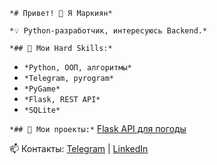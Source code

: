 `*# Привет! 👋 Я Маркиян*`

`*💡 Python-разработчик, интересуюсь Backend.*`

`*## 🔧 Мои Hard Skills:*`

- `*Python, ООП, алгоритмы*`
- `*Telegram, pyrogram*`
- `*PyGame*`
- `*Flask, REST API*`
- `*SQLite*`

`*## 📌 Мои проекты:*`
[Flask API для погоды](https://github.com/markogonfh/AI)

📫 Контакты: [Telegram](https://t.me/username) | [LinkedIn](https://linkedin.com/in/username)
